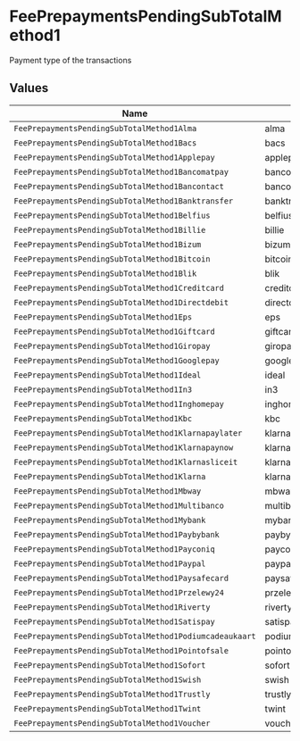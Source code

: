 # FeePrepaymentsPendingSubTotalMethod1

Payment type of the transactions


## Values

| Name                                                    | Value                                                   |
| ------------------------------------------------------- | ------------------------------------------------------- |
| `FeePrepaymentsPendingSubTotalMethod1Alma`              | alma                                                    |
| `FeePrepaymentsPendingSubTotalMethod1Bacs`              | bacs                                                    |
| `FeePrepaymentsPendingSubTotalMethod1Applepay`          | applepay                                                |
| `FeePrepaymentsPendingSubTotalMethod1Bancomatpay`       | bancomatpay                                             |
| `FeePrepaymentsPendingSubTotalMethod1Bancontact`        | bancontact                                              |
| `FeePrepaymentsPendingSubTotalMethod1Banktransfer`      | banktransfer                                            |
| `FeePrepaymentsPendingSubTotalMethod1Belfius`           | belfius                                                 |
| `FeePrepaymentsPendingSubTotalMethod1Billie`            | billie                                                  |
| `FeePrepaymentsPendingSubTotalMethod1Bizum`             | bizum                                                   |
| `FeePrepaymentsPendingSubTotalMethod1Bitcoin`           | bitcoin                                                 |
| `FeePrepaymentsPendingSubTotalMethod1Blik`              | blik                                                    |
| `FeePrepaymentsPendingSubTotalMethod1Creditcard`        | creditcard                                              |
| `FeePrepaymentsPendingSubTotalMethod1Directdebit`       | directdebit                                             |
| `FeePrepaymentsPendingSubTotalMethod1Eps`               | eps                                                     |
| `FeePrepaymentsPendingSubTotalMethod1Giftcard`          | giftcard                                                |
| `FeePrepaymentsPendingSubTotalMethod1Giropay`           | giropay                                                 |
| `FeePrepaymentsPendingSubTotalMethod1Googlepay`         | googlepay                                               |
| `FeePrepaymentsPendingSubTotalMethod1Ideal`             | ideal                                                   |
| `FeePrepaymentsPendingSubTotalMethod1In3`               | in3                                                     |
| `FeePrepaymentsPendingSubTotalMethod1Inghomepay`        | inghomepay                                              |
| `FeePrepaymentsPendingSubTotalMethod1Kbc`               | kbc                                                     |
| `FeePrepaymentsPendingSubTotalMethod1Klarnapaylater`    | klarnapaylater                                          |
| `FeePrepaymentsPendingSubTotalMethod1Klarnapaynow`      | klarnapaynow                                            |
| `FeePrepaymentsPendingSubTotalMethod1Klarnasliceit`     | klarnasliceit                                           |
| `FeePrepaymentsPendingSubTotalMethod1Klarna`            | klarna                                                  |
| `FeePrepaymentsPendingSubTotalMethod1Mbway`             | mbway                                                   |
| `FeePrepaymentsPendingSubTotalMethod1Multibanco`        | multibanco                                              |
| `FeePrepaymentsPendingSubTotalMethod1Mybank`            | mybank                                                  |
| `FeePrepaymentsPendingSubTotalMethod1Paybybank`         | paybybank                                               |
| `FeePrepaymentsPendingSubTotalMethod1Payconiq`          | payconiq                                                |
| `FeePrepaymentsPendingSubTotalMethod1Paypal`            | paypal                                                  |
| `FeePrepaymentsPendingSubTotalMethod1Paysafecard`       | paysafecard                                             |
| `FeePrepaymentsPendingSubTotalMethod1Przelewy24`        | przelewy24                                              |
| `FeePrepaymentsPendingSubTotalMethod1Riverty`           | riverty                                                 |
| `FeePrepaymentsPendingSubTotalMethod1Satispay`          | satispay                                                |
| `FeePrepaymentsPendingSubTotalMethod1Podiumcadeaukaart` | podiumcadeaukaart                                       |
| `FeePrepaymentsPendingSubTotalMethod1Pointofsale`       | pointofsale                                             |
| `FeePrepaymentsPendingSubTotalMethod1Sofort`            | sofort                                                  |
| `FeePrepaymentsPendingSubTotalMethod1Swish`             | swish                                                   |
| `FeePrepaymentsPendingSubTotalMethod1Trustly`           | trustly                                                 |
| `FeePrepaymentsPendingSubTotalMethod1Twint`             | twint                                                   |
| `FeePrepaymentsPendingSubTotalMethod1Voucher`           | voucher                                                 |
